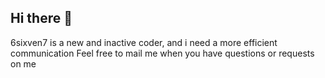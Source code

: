 ## Hi there 👋

6sixven7 is a new and inactive coder, and i need a more efficient communication
Feel free to mail me when you have questions or requests on me
